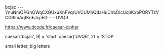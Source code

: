 bcjac --- YnuNmQPGhQWqCXGUxuXnFVqrUVCUMhQdaHuCIrbDIcUqnKxbPORYTzVCDBlmAqtKnEJcpED --- UVQR


https://www.dcode.fr/caesar-cipher

caesar('bcjac', 9) = 'start'
caesar('UVQR', 2) = 'STOP'


small letter, big letters

